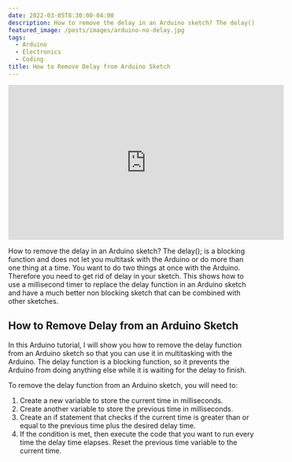 ```yaml
---
date: 2022-03-05T8:30:00-04:00
description: How to remove the delay in an Arduino sketch? The delay(); is a blocking function and does not let you multitask with the Arduino or do more than one thing at a time.
featured_image: /posts/images/arduino-no-delay.jpg
tags:
  - Arduino
  - Electronics
  - Coding
title: How to Remove Delay from Arduino Sketch
---
```


<div class="iframe-16-9-container">
<iframe class="youTubeIframe" width="560" height="315" src="https://www.youtube.com/embed/EdpFZ8iCXo4?rel=0" title="YouTube video player" frameborder="0" allow="accelerometer; autoplay; clipboard-write; encrypted-media; gyroscope; picture-in-picture; web-share" allowfullscreen></iframe>
</div>

How to remove the delay in an Arduino sketch? The delay(); is a blocking function and does not let you multitask with the Arduino or do more than one thing at a time. You want to do two things at once with the Arduino. Therefore you need to get rid of delay in your sketch. This shows how to use a millisecond timer to replace the delay function in an Arduino sketch and have a much better non blocking sketch that can be combined with other sketches.

## How to Remove Delay from an Arduino Sketch

In this Arduino tutorial, I will show you how to remove the delay function from an Arduino sketch so that you can use it in multitasking with the Arduino. The delay function is a blocking function, so it prevents the Arduino from doing anything else while it is waiting for the delay to finish.

To remove the delay function from an Arduino sketch, you will need to:

1. Create a new variable to store the current time in milliseconds.
2. Create another variable to store the previous time in milliseconds.
3. Create an if statement that checks if the current time is greater than or equal to the previous time plus the desired delay time.
4. If the condition is met, then execute the code that you want to run every time the delay time elapses. Reset the previous time variable to the current time.
